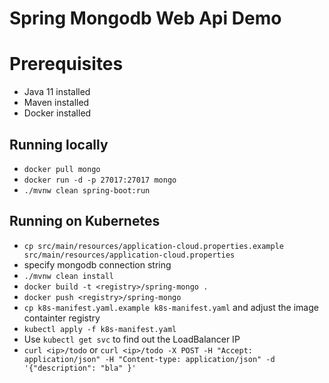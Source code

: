# Spring Mongodb Web Api Demo 

# Prerequisites

* Java 11 installed
* Maven installed
* Docker installed

## Running locally
* `docker pull mongo`
* `docker run -d -p 27017:27017 mongo`
* `./mvnw clean spring-boot:run`

## Running on Kubernetes
* `cp src/main/resources/application-cloud.properties.example src/main/resources/application-cloud.properties`
* specify mongodb connection string
* `./mvnw clean install`
* `docker build -t <registry>/spring-mongo . `
* `docker push <registry>/spring-mongo`
* `cp k8s-manifest.yaml.example k8s-manifest.yaml` and adjust the image containter registry
* `kubectl apply -f k8s-manifest.yaml`
* Use `kubectl get svc` to find out the LoadBalancer IP
* `curl <ip>/todo` or `curl <ip>/todo -X POST -H "Accept: application/json" -H "Content-type: application/json" -d '{"description": "bla" }'`